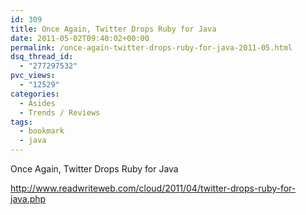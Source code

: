 ```yaml
---
id: 309
title: Once Again, Twitter Drops Ruby for Java
date: 2011-05-02T09:40:02+00:00
permalink: /once-again-twitter-drops-ruby-for-java-2011-05.html
dsq_thread_id:
  - "277297532"
pvc_views:
  - "12529"
categories:
  - Asides
  - Trends / Reviews
tags:
  - bookmark
  - java
---
```

Once Again, Twitter Drops Ruby for Java 
  
<http://www.readwriteweb.com/cloud/2011/04/twitter-drops-ruby-for-java.php>
